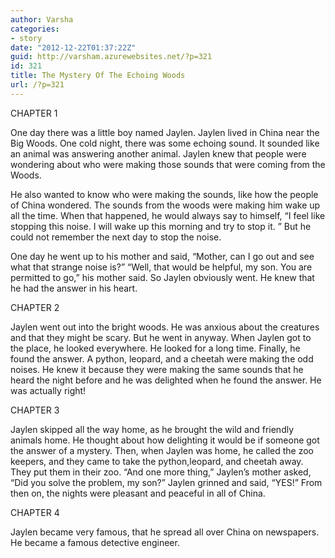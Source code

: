 ```yaml
---
author: Varsha
categories:
- story
date: "2012-12-22T01:37:22Z"
guid: http://varsham.azurewebsites.net/?p=321
id: 321
title: The Mystery Of The Echoing Woods
url: /?p=321
---
```


CHAPTER 1

One day there was a little boy named Jaylen. Jaylen lived in China near the Big Woods. One cold night, there was some echoing sound. It sounded like an animal was answering another animal. Jaylen knew that people were wondering about who were making those sounds that were coming from the Woods.

He also wanted to know who were making the sounds, like how the people of China wondered. The sounds from the woods were making him wake up all the time. When that happened, he would always say to himself, “I feel like stopping this noise. I will wake up this morning and try to stop it. ” But he could not remember the next day to stop the noise.

One day he went up to his mother and said, “Mother, can I go out and see what that strange noise is?” “Well, that would be helpful, my son. You are permitted to go,” his mother said. So Jaylen obviously went. He knew that he had the answer in his heart.

CHAPTER 2

Jaylen went out into the bright woods. He was anxious about the creatures and that they might be scary. But he went in anyway. When Jaylen got to the place, he looked everywhere. He looked for a long time. Finally, he found the answer. A python, leopard, and a cheetah were making the odd noises. He knew it because they were making the same sounds that he heard the night before and he was delighted when he found the answer. He was actually right!

CHAPTER 3

Jaylen skipped all the way home, as he brought the wild and friendly animals home. He thought about how delighting it would be if someone got the answer of a mystery. Then, when Jaylen was home, he called the zoo keepers, and they came to take the python,leopard, and cheetah away. They put them in their zoo. “And one more thing,” Jaylen’s mother asked, “Did you solve the problem, my son?” Jaylen grinned and said, “YES!” From then on, the nights were pleasant and peaceful in all of China.

CHAPTER 4

Jaylen became very famous, that he spread all over China on newspapers. He became a famous detective engineer.